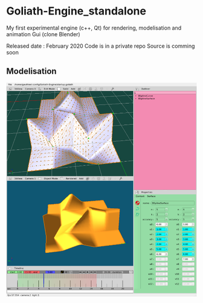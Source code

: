 # Goliath-Engine_standalone
My first experimental engine (c++, Qt) for rendering, modelisation and animation
Gui (clone Blender)


Released date :  February 2020
Code is in a private repo
Source is comming soon


## Modelisation
[![bspline](bspline.png)](https://youtu.be/0qHZ_LvAo_0 "wiew on youtube")
